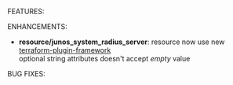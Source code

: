 <!-- markdownlint-disable-file MD013 MD041 -->
FEATURES:

ENHANCEMENTS:

* **resource/junos_system_radius_server**: resource now use new [terraform-plugin-framework](https://github.com/hashicorp/terraform-plugin-framework)  
  optional string attributes doesn't accept *empty* value  

BUG FIXES:
